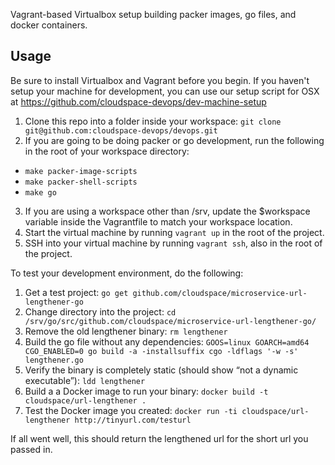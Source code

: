 Vagrant-based Virtualbox setup building packer images, go files, and docker containers.


## Usage

Be sure to install Virtualbox and Vagrant before you begin.  If you haven't setup your machine for development, you can use our setup script for OSX at https://github.com/cloudspace-devops/dev-machine-setup

1. Clone this repo into a folder inside your workspace: `git clone git@github.com:cloudspace-devops/devops.git`
2. If you are going to be doing packer or go development, run the following in the root of your workspace directory:
 - `make packer-image-scripts`
 - `make packer-shell-scripts`
 - `make go`
3. If you are using a workspace other than /srv, update the $workspace variable inside the Vagrantfile to match your workspace location.
4. Start the virtual machine by running `vagrant up` in the root of the project.
5. SSH into your virtual machine by running `vagrant ssh`, also in the root of the project.

To test your development environment, do the following:

1. Get a test project: `go get github.com/cloudspace/microservice-url-lengthener-go`
2. Change directory into the project: `cd /srv/go/src/github.com/cloudspace/microservice-url-lengthener-go/`
3. Remove the old lengthener binary: `rm lengthener`
4. Build the go file without any dependencies: `GOOS=linux GOARCH=amd64 CGO_ENABLED=0 go build -a -installsuffix cgo -ldflags '-w -s' lengthener.go`
5. Verify the binary is completely static (should show “not a dynamic executable”): `ldd lengthener`
6. Build a a Docker image to run your binary: `docker build -t cloudspace/url-lengthener .`
7. Test the Docker image you created:  `docker run -ti cloudspace/url-lengthener http://tinyurl.com/testurl`

If all went well, this should return the lengthened url for the short url you passed in.

